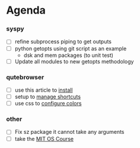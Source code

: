 # Agenda

### syspy
* [ ] refine subprocess piping to get outputs
* [ ] python getopts using git script as an example
	* dsk and mem packages (to unit test)
* [ ] Update all modules to new getopts methodology

### qutebrowser
* [ ] use this article to [install](https://askubuntu.com/questions/954539/installing-qutebrowser)
* [ ] setup to [manage shortcuts](https://qutebrowser.org/doc/help/configuring.html)
* [ ] use css to [configure colors](https://www.reddit.com/r/qutebrowser/comments/665wdb/is_there_a_dark_mode/)

### other
* [ ] Fix sz package it cannot take any arguments
* [ ] take the [MIT OS Course](https://ocw.mit.edu/courses/electrical-engineering-and-computer-science/6-828-operating-system-engineering-fall-2012/assignments/)
